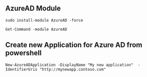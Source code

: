 
## AzureAD Module 

```
sudo install-module AzureAD -force

Get-Command -module AzureAD 

```


## Create new Application for Azure AD from powershell 

```
New-AzureADApplication -DisplayName "My new application"  -IdentifierUris "http://mynewapp.contoso.com"
```